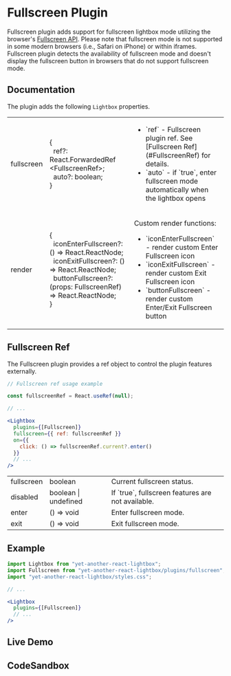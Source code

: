 # Fullscreen Plugin

Fullscreen plugin adds support for fullscreen lightbox mode utilizing the browser's
[Fullscreen API](https://developer.mozilla.org/en-US/docs/Web/API/Fullscreen_API). Please note that fullscreen mode
is not supported in some modern browsers (i.e., Safari on iPhone) or within iframes. Fullscreen plugin detects
the availability of fullscreen mode and doesn't display the fullscreen button in browsers that do not support
fullscreen mode.

## Documentation

The plugin adds the following `Lightbox` properties.

<table class="docs">
    <tbody>
    <tr>
        <td>fullscreen</td>
        <td>
            &#123;<br/>
            &nbsp;&nbsp;ref?: React.ForwardedRef&#8203;&lt;FullscreenRef&gt;;<br/>
            &nbsp;&nbsp;auto?: boolean;<br/>
            &#125;
        </td>
        <td>
            <ul>
                <li>`ref` - Fullscreen plugin ref. See [Fullscreen Ref](#FullscreenRef) for details.</li>
                <li>`auto` - if `true`, enter fullscreen mode automatically when the lightbox opens</li>
            </ul>
        </td>
    </tr>
    <tr>
        <td>render</td>
        <td>
            &#123;<br />
            &nbsp;&nbsp;iconEnterFullscreen?: () => React.ReactNode;<br />
            &nbsp;&nbsp;iconExitFullscreen?: () => React.ReactNode;<br />
            &nbsp;&nbsp;buttonFullscreen?: (props: FullscreenRef) => React.ReactNode;<br />
            &#125;
        </td>
        <td>
            <p>Custom render functions:</p>
            <ul>
                <li>`iconEnterFullscreen` - render custom Enter Fullscreen icon</li>
                <li>`iconExitFullscreen` - render custom Exit Fullscreen icon</li>
                <li>`buttonFullscreen` - render custom Enter/Exit Fullscreen button</li>
            </ul>
        </td>
    </tr>
    </tbody>
</table>

## Fullscreen Ref

The Fullscreen plugin provides a ref object to control the plugin features externally.

```jsx
// Fullscreen ref usage example

const fullscreenRef = React.useRef(null);

// ...

<Lightbox
  plugins={[Fullscreen]}
  fullscreen={{ ref: fullscreenRef }}
  on={{
    click: () => fullscreenRef.current?.enter()
  }}
  // ...
/>
```

<table class="docs">
    <tbody>
    <tr>
        <td>fullscreen</td>
        <td>boolean</td>
        <td>Current fullscreen status.</td>
    </tr>
    <tr>
        <td>disabled</td>
        <td>boolean | undefined</td>
        <td>If `true`, fullscreen features are not available.</td>
    </tr>
    <tr>
        <td>enter</td>
        <td>() => void</td>
        <td>Enter fullscreen mode.</td>
    </tr>
    <tr>
        <td>exit</td>
        <td>() => void</td>
        <td>Exit fullscreen mode.</td>
    </tr>
    </tbody>
</table>

## Example

```jsx
import Lightbox from "yet-another-react-lightbox";
import Fullscreen from "yet-another-react-lightbox/plugins/fullscreen";
import "yet-another-react-lightbox/styles.css";

// ...

<Lightbox
  plugins={[Fullscreen]}
  // ...
/>
```

## Live Demo

<FullscreenPluginExample />

## CodeSandbox

<CodeSandboxLink file="/src/examples/FullscreenPlugin.tsx" path="/plugins/fullscreen" />
